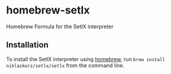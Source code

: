 # homebrew-setlx
Homebrew Formula for the SetlX interpreter

## Installation

To install the SetlX interpreter using [homebrew](http://brew.sh), run `brew install niklaskorz/setlx/setlx` from the command line.

